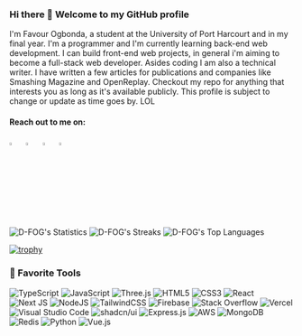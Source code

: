 ### Hi there 👋 Welcome to my GitHub profile
I'm Favour Ogbonda, a student at the University of Port Harcourt and in my final year. I'm a programmer and I'm currently learning back-end web development. I can build front-end web projects, in general i'm aiming to become a full-stack web developer. Asides coding I am also a technical writer. I have written a few articles for publications and companies like Smashing Magazine and OpenReplay. Checkout my repo for anything that interests you as long as it's available publicly. This profile is subject to change or update as time goes by. LOL

#### Reach out to me on:
[<img src="https://github.com/sciencepal/sciencepal/blob/master/assets/discord-round.svg" width="3.5%"/>](https://discord.gg/) &nbsp; 
[<img src="https://img.icons8.com/color/48/000000/twitter.png" width="3.5%"/>](https://twitter.com/FlynnFavour) &nbsp; 
[<img src="https://img.icons8.com/color/48/000000/linkedin.png" width="3.5%"/>](https://ng.linkedin.com/in/favour-ogbonda-612a94231) &nbsp; 
<a href="mailto:ogbondafavour9@gmail.com"> <img src="https://img.icons8.com/fluent/48/000000/gmail.png" width="3.5%"/> </a>

 <!-- &nbsp; 
<a href="https://twitter.com/FlynnFavour">
  <img align="left" src="https://custom-icon-badges.demolab.com/badge/follow_me-blue?logo=twitter&logoColor=fff" alt="twitter"/>
</a> -->



<!-- <a href="https://ng.linkedin.com/in/favour-ogbonda-612a94231">
  <img src="https://custom-icon-badges.demolab.com/badge/follow_me-blue?logo=linkedin&logoColor=fff" alt="linkedin"/>
</a> -->

![D-FOG's Statistics](https://github-readme-stats.vercel.app/api?username=D-FOG&theme=slateorange&show_icons=true&hide_border=true&count_private=true)
![D-FOG's Streaks](https://github-readme-streak-stats.herokuapp.com/?user=d-fog&theme=coral&hide_border=true)
![D-FOG's Top Languages](https://github-readme-stats.vercel.app/api/top-langs/?username=d-fog&theme=slateorange&show_icons=true&hide_border=true&layout=compact)<br>

<!-- ![Manuel-co's Streak](https://github-readme-streak-stats.herokuapp.com/?user=Manuel-co&theme=slateorange&hide_border=true) -->
[![trophy](https://github-profile-trophy.vercel.app/?username=d-fog&theme=juicyfresh&no-frame=true&row=1&&margin-w=20&no-bg=true)](https://github-profile-trophy.vercel.app/?username=sciencepal&theme=juicyfresh&no-frame=true&row=1&&margin-w=20&no-bg=true)

### 🧰 Favorite Tools
![TypeScript](https://img.shields.io/badge/typescript-%23007ACC.svg?style=for-the-badge&logo=typescript&logoColor=white)
![JavaScript](https://img.shields.io/badge/javascript-%23323330.svg?style=for-the-badge&logo=javascript&logoColor=%23F7DF1E)
![Three.js](https://img.shields.io/badge/Three.js-black?style=for-the-badge&logo=Three.js&logoColor=white)
![HTML5](https://img.shields.io/badge/html5-%23E34F26.svg?style=for-the-badge&logo=html5&logoColor=white)
![CSS3](https://img.shields.io/badge/css3-%231572B6.svg?style=for-the-badge&logo=css3&logoColor=white)
![React](https://img.shields.io/badge/react-%2320232a.svg?style=for-the-badge&logo=react&logoColor=%2361DAFB)
![Next JS](https://img.shields.io/badge/Next.js-black?style=for-the-badge&logo=Next.js&logoColor=white)
![NodeJS](https://img.shields.io/badge/node.js-6DA55F?style=for-the-badge&logo=node.js&logoColor=white)
![TailwindCSS](https://img.shields.io/badge/tailwindcss-%2338B2AC.svg?style=for-the-badge&logo=tailwind-css&logoColor=white)
![Firebase](https://img.shields.io/badge/firebase-%23039BE5.svg?style=for-the-badge&logo=firebase)
![Stack Overflow](https://img.shields.io/badge/-Stackoverflow-FE7A16?style=for-the-badge&logo=stack-overflow&logoColor=white)
![Vercel](https://img.shields.io/badge/vercel-%23000000.svg?style=for-the-badge&logo=vercel&logoColor=white)
![Visual Studio Code](https://img.shields.io/badge/Visual%20Studio%20Code-0078d7.svg?style=for-the-badge&logo=visual-studio-code&logoColor=white)
![shadcn/ui](https://img.shields.io/badge/shields.io-black?style=for-the-badge&logo=shadcnui&logoColor=white)
![Express.js](https://img.shields.io/badge/Express.js-000000?style=for-the-badge&logo=express&logoColor=white)
![AWS](https://img.shields.io/badge/AWS-232F3E?style=for-the-badge&logo=amazonaws&logoColor=white)
![MongoDB](https://img.shields.io/badge/MongoDB-47A248?style=for-the-badge&logo=mongodb&logoColor=white)
![Redis](https://img.shields.io/badge/Redis-D12D12?style=for-the-badge&logo=redis&logoColor=white)
![Python](https://img.shields.io/badge/Python-3776AB?style=for-the-badge&logo=python&logoColor=white)
![Vue.js](https://img.shields.io/badge/Vue.js-4FC08D?style=for-the-badge&logo=vue.js&logoColor=white)


<!--
**D-FOG/D-FOG** is a ✨ _special_ ✨ repository because its `README.md` (this file) appears on your GitHub profile.

Here are some ideas to get you started:

- 🔭 I’m currently working on ...
- 🌱 I’m currently learning ...
- 👯 I’m looking to collaborate on ...
- 🤔 I’m looking for help with ...
- 💬 Ask me about ...
- 📫 How to reach me: ...
- 😄 Pronouns: ...
- ⚡ Fun fact: ...
-->
